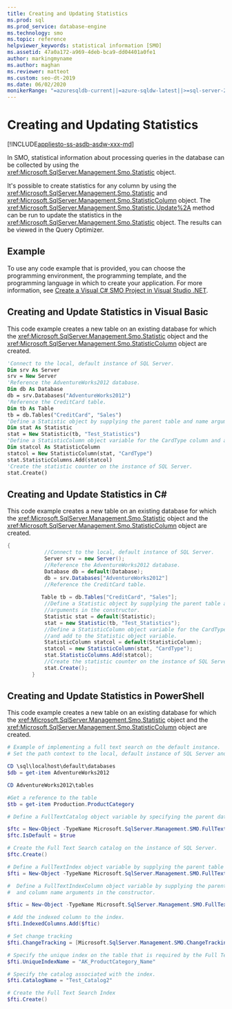 ```yaml
---
title: Creating and Updating Statistics
ms.prod: sql
ms.prod_service: database-engine
ms.technology: smo
ms.topic: reference
helpviewer_keywords: statistical information [SMO]
ms.assetid: 47a0a172-a969-4deb-bca9-dd04401a0fe1
author: markingmyname
ms.author: maghan
ms.reviewer: matteot
ms.custom: seo-dt-2019
ms.date: 06/02/2020
monikerRange: "=azuresqldb-current||=azure-sqldw-latest||>=sql-server-2016||=sqlallproducts-allversions||>=sql-server-linux-2017||=azuresqldb-mi-current"
---
```


# Creating and Updating Statistics

[!INCLUDE[appliesto-ss-asdb-asdw-xxx-md](../../../includes/appliesto-ss-asdb-asdw-xxx-md.md)]

In SMO, statistical information about processing queries in the database can be collected by using the <xref:Microsoft.SqlServer.Management.Smo.Statistic> object.

It's possible to create statistics for any column by using the <xref:Microsoft.SqlServer.Management.Smo.Statistic> and <xref:Microsoft.SqlServer.Management.Smo.StatisticColumn> object. The <xref:Microsoft.SqlServer.Management.Smo.Statistic.Update%2A> method can be run to update the statistics in the <xref:Microsoft.SqlServer.Management.Smo.Statistic> object. The results can be viewed in the Query Optimizer.

## Example

To use any code example that is provided, you can choose the programming environment, the programming template, and the programming language in which to create your application. For more information, see [Create a Visual C&#35; SMO Project in Visual Studio .NET](../../../relational-databases/server-management-objects-smo/how-to-create-a-visual-csharp-smo-project-in-visual-studio-net.md).

## Creating and Update Statistics in Visual Basic

This code example creates a new table on an existing database for which the <xref:Microsoft.SqlServer.Management.Smo.Statistic> object and the <xref:Microsoft.SqlServer.Management.Smo.StatisticColumn> object are created.

```vb
'Connect to the local, default instance of SQL Server.
Dim srv As Server
srv = New Server
'Reference the AdventureWorks2012 database.
Dim db As Database
db = srv.Databases("AdventureWorks2012")
'Reference the CreditCard table.
Dim tb As Table
tb = db.Tables("CreditCard", "Sales")
'Define a Statistic object by supplying the parent table and name arguments in the constructor.
Dim stat As Statistic
stat = New Statistic(tb, "Test_Statistics")
'Define a StatisticColumn object variable for the CardType column and add to the Statistic object variable.
Dim statcol As StatisticColumn
statcol = New StatisticColumn(stat, "CardType")
stat.StatisticColumns.Add(statcol)
'Create the statistic counter on the instance of SQL Server.
stat.Create()
```

## Creating and Update Statistics in C#

This code example creates a new table on an existing database for which the <xref:Microsoft.SqlServer.Management.Smo.Statistic> object and the <xref:Microsoft.SqlServer.Management.Smo.StatisticColumn> object are created.

```csharp
{  
            //Connect to the local, default instance of SQL Server.  
            Server srv = new Server();
            //Reference the AdventureWorks2012 database.
            Database db = default(Database);
            db = srv.Databases["AdventureWorks2012"]
            //Reference the CreditCard table.
  
           Table tb = db.Tables["CreditCard", "Sales"];  
            //Define a Statistic object by supplying the parent table and name
            //arguments in the constructor.
            Statistic stat = default(Statistic);
            stat = new Statistic(tb, "Test_Statistics");
            //Define a StatisticColumn object variable for the CardType column
            //and add to the Statistic object variable.
            StatisticColumn statcol = default(StatisticColumn);
            statcol = new StatisticColumn(stat, "CardType");
            stat.StatisticColumns.Add(statcol);
            //Create the statistic counter on the instance of SQL Server.
            stat.Create();
        }
```

## Creating and Update Statistics in PowerShell

This code example creates a new table on an existing database for which the <xref:Microsoft.SqlServer.Management.Smo.Statistic> object and the <xref:Microsoft.SqlServer.Management.Smo.StatisticColumn> object are created.

```powershell
# Example of implementing a full text search on the default instance.
# Set the path context to the local, default instance of SQL Server and database tables

CD \sql\localhost\default\databases
$db = get-item AdventureWorks2012

CD AdventureWorks2012\tables

#Get a reference to the table
$tb = get-item Production.ProductCategory

# Define a FullTextCatalog object variable by specifying the parent database and name arguments in the constructor.

$ftc = New-Object -TypeName Microsoft.SqlServer.Management.SMO.FullTextCatalog -argumentlist $db, "Test_Catalog2"
$ftc.IsDefault = $true

# Create the Full Text Search catalog on the instance of SQL Server.
$ftc.Create()

# Define a FullTextIndex object variable by supplying the parent table argument in the constructor.
$fti = New-Object -TypeName Microsoft.SqlServer.Management.SMO.FullTextIndex -argumentlist $tb

#  Define a FullTextIndexColumn object variable by supplying the parent index
#  and column name arguments in the constructor.

$ftic = New-Object -TypeName Microsoft.SqlServer.Management.SMO.FullTextIndexColumn -argumentlist $fti, "Name"

# Add the indexed column to the index.
$fti.IndexedColumns.Add($ftic)

# Set change tracking
$fti.ChangeTracking = [Microsoft.SqlServer.Management.SMO.ChangeTracking]::Automatic

# Specify the unique index on the table that is required by the Full Text Search index.
$fti.UniqueIndexName = "AK_ProductCategory_Name"

# Specify the catalog associated with the index.
$fti.CatalogName = "Test_Catalog2"

# Create the Full Text Search Index
$fti.Create()
```

